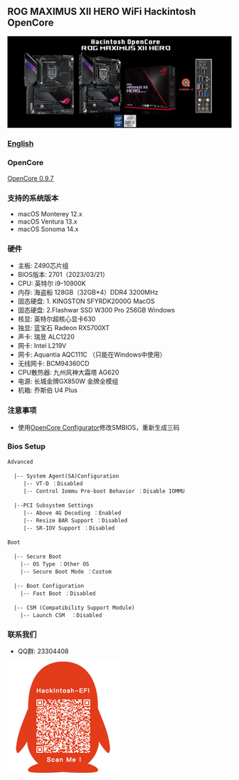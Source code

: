 ## ROG MAXIMUS XII HERO WiFi Hackintosh OpenCore

![image](ScreenShot/Motherboard.jpg)

### [English](https://github.com/hackintosh-efi/ROG-STRIX-B760-I-GAMING-OpenCore)

### OpenCore

[OpenCore 0.9.7](https://github.com/acidanthera/OpenCorePkg)

### 支持的系统版本

- macOS Monterey 12.x
- macOS Ventura  13.x
- macOS Sonoma   14.x 

### 硬件

- 主板: Z490芯片组
- BIOS版本: 2701（2023/03/21）
- CPU: 英特尔 i9-10900K
- 内存: 海盗船 128GB（32GB*4）DDR4 3200MHz
- 固态硬盘: 1. KINGSTON SFYRDK2000G MacOS
- 固态硬盘: 2.Flashwar SSD W300 Pro 256GB Windows
- 核显: 英特尔超核心显卡630 
- 独显: 蓝宝石 Radeon RX5700XT
- 声卡: 瑞昱 ALC1220
- 网卡: Intel L219V 
- 网卡: Aquantia AQC111C （只能在Windows中使用）
- 无线网卡: BCM94360CD
- CPU散热器: 九州风神大霜塔 AG620
- 电源: 长城金牌GX850W 金牌全模组
- 机箱: 乔斯伯 U4 Plus

### 注意事项

 - 使用[OpenCore Configurator](https://mackie100projects.altervista.org/opencore-configurator/)修改SMBIOS，重新生成三码

### Bios Setup

```
Advanced
     
  |-- System Agent(SA)Configuration
     |-- VT-D ：Disabled
     |-- Control Iommu Pre-boot Behavior ：Disable IOMMU
	   
  |--PCI Subsystem Settings
     |-- Above 4G Decoding ：Enabled
     |-- Resize BAR Support ：Disabled
     |-- SR-IOV Support ：Disabled
   
Boot

  |-- Secure Boot
    |-- OS Type ：Other OS
    |-- Secure Boot Mode ：Custom
      
  |-- Boot Configuration
    |-- Fast Boot ：Disabled
      
  |-- CSM (Compatibility Support Module)
    |-- Launch CSM  ：Disabled
```




### 联系我们

 - QQ群: 23304408

![image](ScreenShot/QRCode.png)